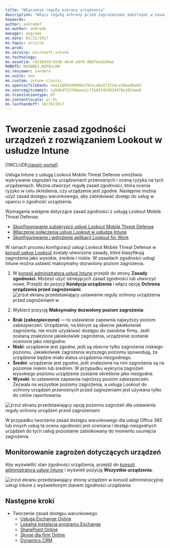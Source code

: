 ```yaml
---
title: "Włączanie reguły ochrony urządzenia"
description: "Włącz regułę ochrony przed zagrożeniami mobilnymi w zasadach zgodności urządzenia."
keywords: 
author: andredm7
ms.author: andredm
manager: angrobe
ms.date: 03/21/2017
ms.topic: article
ms.prod: 
ms.service: microsoft-intune
ms.technology: 
ms.assetid: c951692d-6538-46c0-a9f0-d607ded189ae
ROBOTS: NOINDEX,NOFOLLOW
ms.reviewer: sandera
ms.suite: ems
ms.custom: intune-classic
ms.openlocfilehash: 5ee11809349999a795aca0a373724ce18eedbe65
ms.sourcegitcommit: 1a54bdf22786aea1cf1b497d54024470e1024aeb
ms.translationtype: HT
ms.contentlocale: pl-PL
ms.lasthandoff: 10/10/2017
---
```

# <a name="create-lookout-device-compliance-policy-in-intune"></a>Tworzenie zasad zgodności urządzeń z rozwiązaniem Lookout w usłudze Intune

[!INCLUDE[classic-portal](../includes/classic-portal.md)]

Usługa Intune z usługą Lookout Mobile Threat Defense umożliwia wykrywanie zagrożeń na urządzeniach przenośnych i ocenę ryzyka na tych urządzeniach. Można utworzyć regułę zasad zgodności, która ocenia ryzyko w celu określenia, czy urządzenie jest zgodne. Następnie można użyć zasad dostępu warunkowego, aby zablokować dostęp do usług w oparciu o zgodność urządzenia.

Wymagania wstępne dotyczące zasad zgodności z usługą Lookout Mobile Threat Defense:

- [Skonfigurowanie subskrypcji usługi Lookout Mobile Threat Defense](setup-your-lookout-mtd-subscription.md)
- [Włączenie połączenia usługi Lookout w usłudze Intune](enable-lookout-mtd-connection.md)
- [Skonfigurowanie i wdrożenie aplikacji Lookout for Work](configure-deploy-lookout-for-work-app.md)

W ramach procesu konfiguracji usługi Lookout Mobile Threat Defense w [konsoli usługi Lookout](https://aad.lookout.com) zostały utworzone zasady, które klasyfikują zagrożenia jako wysokie, średnie i niskie. W zasadach zgodności usługi Intune można ustawić maksymalny dozwolony poziom zagrożenia.

1. W [konsoli administratora usługi Intune](https://manage.microsoft.com) przejdź do strony **Zasady zgodności**. Możesz użyć istniejących zasad zgodności lub utworzyć nowe. Przejdź do pozycji **Kondycja urządzenia** i włącz opcję **Ochrona urządzenia przed zagrożeniami**.
  ![zrzut ekranu przedstawiający ustawienie reguły ochrony urządzenia przed zagrożeniami w ](../media/mtp/mtp-compliance-policy-rule.png)

2. Wybierz pozycję **Maksymalny dozwolony poziom zagrożenia**:
  * **Brak (zabezpieczone)** — to ustawienie zapewnia najwyższy poziom zabezpieczeń.  Urządzenie, na którym są obecne jakiekolwiek zagrożenia, nie może uzyskiwać dostępu do zasobów firmy.  Jeśli zostaną znalezione jakiekolwiek zagrożenia, urządzenie zostanie ocenione jako niezgodne.  
  * **Niski**: urządzenie jest zgodne, jeśli są obecne tylko zagrożenia niskiego poziomu. Jakiekolwiek zagrożenia wyższego poziomu spowodują, że urządzenie będzie miało status urządzenia niezgodnego.
  * **Średni**: urządzenie jest zgodne, jeśli znalezione na nim zagrożenia są na poziomie niskim lub średnim. W przypadku wykrycia zagrożeń wysokiego poziomu urządzenie zostanie określone jako niezgodne.
  * **Wysoki**: to ustawienie zapewnia najniższy poziom zabezpieczeń. Zezwala na wszystkie poziomy zagrożenia, a usługa Lookout do ochrony urządzeń przenośnych przed zagrożeniami jest używana tylko do celów raportowania.

![zrzut ekranu przedstawiający opcję poziomu zagrożeń dla ustawienia reguły ochrony urządzeń przed zagrożeniami](../media/mtp/mtp-compliance-policy-setting.png)

W przypadku tworzenia zasad dostępu warunkowego dla usługi Office 365 lub innych usług ta ocena zgodności jest oceniana i dostęp niezgodnych urządzeń do tych usług pozostanie zablokowany do momentu usunięcia zagrożenia.

## <a name="monitor-device-threats"></a>Monitorowanie zagrożeń dotyczących urządzeń
Aby wyświetlić stan zgodności urządzenia, przejdź do [konsoli administratora usługi Intune](https://manage.microsoft.com) i wyświetl pozycję **Wszystkie urządzenia**.

![zrzut ekranu przedstawiający stronę urządzeń w konsoli administracyjnej usługi Intune z wyświetlonym stanem zgodności urządzenia](../media/mtp/mtp-device-status-intune-console.png)

## <a name="next-steps"></a>Następne kroki
* Tworzenie zasad dostępu warunkowego
  * [Usługa Exchange Online](restrict-access-to-exchange-online-with-microsoft-intune.md)
  * [Lokalna instalacja programu Exchange](restrict-access-to-exchange-onpremises-with-microsoft-intune.md)
  * [SharePoint Online](restrict-access-to-sharepoint-online-with-microsoft-intune.md)
  * [Skype dla firm Online](restrict-access-to-skype-for-business-online-with-microsoft-intune.md)
  * [Dynamics CRM](restrict-access-to-dynamics-crm-online-with-microsoft-intune.md)
